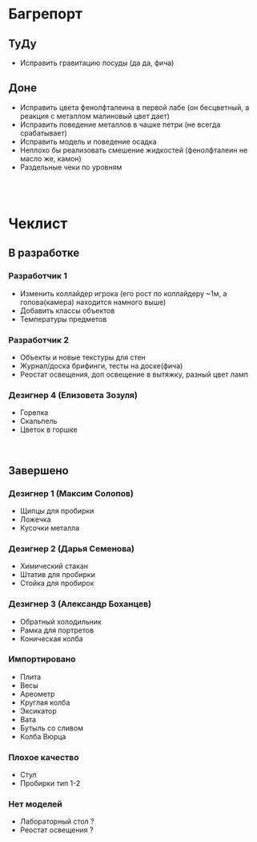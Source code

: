 # Багрепорт #
## ТуДу ##
* Исправить гравитацию посуды (да да, фича) 

## Доне ##
* Исправить цвета фенолфталеина в первой лабе (он бесцветный, а реакция с металлом малиновый цвет дает)
* Исправить поведение металлов в чашке петри (не всегда срабатывает)
* Исправить модель и поведение осадка
* Неплохо бы реализовать смешение жидкостей (фенолфталеин не масло же, камон)
* Раздельные чеки по уровням

</br>
</br>  

# Чеклист #
## В разработке ##
### Разработчик 1
* Изменить коллайдер игрока (его рост по коллайдеру ~1м, а голова(камера) находится намного выше)
* Добавить классы объектов
* Температуры предметов

### Разработчик 2
* Объекты и новые текстуры для стен
* Журнал/доска брифинги, тесты на доске(фича)
* Реостат освещения, доп освещение в вытяжку, разный цвет ламп

### Дезигнер 4 (Елизовета Зозуля)
* Горелка
* Скальпель
* Цветок в горшке

</br>

## Завершено ##

### Дезигнер 1 (Максим Солопов)
* Щипцы для пробирки
* Ложечка
* Кусочки металла

### Дезигнер 2 (Дарья Семенова)
* Химический стакан 
* Штатив для пробирки
* Стойка для пробирок

### Дезигнер 3 (Александр Боханцев)
* Обратный холодильник
* Рамка для портретов
* Коническая колба

### Импортировано
* Плита
* Весы
* Ареометр
* Круглая колба
* Эксикатор
* Вата
* Бутыль со сливом
* Колба Вюрца

### Плохое качество 
* Стул
* Пробирки тип 1-2

### Нет моделей
* Лабораторный стол ?
* Реостат освещения ?
